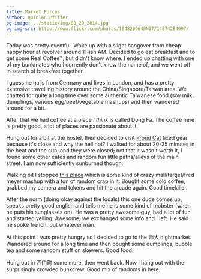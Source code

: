 ```yaml
---
title: Market Forces
author: Quinlan Pfiffer
bg-image: ../static/img/08_29_2014.jpg
bg-img-src: https://www.flickr.com/photos/104820964@N07/14874284997/
---
```


Today was pretty eventful. Woke up with a slight hangover from cheap happy hour
at revolver around 11-ish AM. Decided to go eat breakfast and to get some Real
Coffee&trade;, but didn't know where. I ended up chatting with one of my
bunkmates who I currently don't know the name of, and we went off in search of
breakfast together.

I guess he hails from Germany and lives in London, and has a pretty extensive
travelling history around the China/Singapore/Taiwan area. We chatted for quite
a long time over some authentic Taiwanese food (soy milk, dumplings, various
egg/beef/vegetable mashups) and then wandered around for a bit.

After that we had coffee at a place _I think_ is called Dong Fa. The coffee here
is pretty good, a lot of places are passionate about it.

Hung out for a bit at the hostel, then decided to visit [Proud
Cat](https://zh-tw.facebook.com/pages/Proud-Cat-Fixed-Gear/156687257701349)
fixed gear because it's close and why the hell not? I walked for about 20-25
minutes in the heat and the sun, and they were closed; not that it wasn't worth
it, I found some other cafes and random fun little paths/alleys of the main
street. I am now sufficiently sunburned though.

Walking bit I stopped [this place](http://www.carrefour.com.tw/) which is some
kind of crazy mall/target/fred meyer mashup with a ton of random crap in it.
Bought some cold coffee, grabbed my camera and tokens and hit the arcade again.
Good timekiller.

After the norm (doing okay against the locals) this one dude comes up, speaks
pretty good english and tells me he is some kind of mobster (when he puts his
sunglasses on). He was a pretty awesome guy, had a lot of fun and started
yelling. Awesome, we exchanged some info and I left. He said he spoke french,
but whatever man.

At this point I was pretty hungry so I decided to go to the 师大 nightmarket.
Wandered around for a long time and then bought some dumplings, bubble tea and
some random stuff on skewers. Good food.

Hung out in 西门町 some more, then went back. Now I hang out with the
surprisingly crowded bunkcrew. Good mix of randoms in here.
